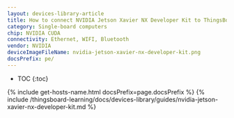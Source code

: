 ```yaml
---
layout: devices-library-article
title: How to connect NVIDIA Jetson Xavier NX Developer Kit to ThingsBoard?
category: Single-board computers
chip: NVIDIA CUDA
connectivity: Ethernet, WIFI, Bluetooth
vendor: NVIDIA
deviceImageFileName: nvidia-jetson-xavier-nx-developer-kit.png
docsPrefix: pe/
---
```



* TOC
{:toc}

{% include get-hosts-name.html docsPrefix=page.docsPrefix %}
{% include /thingsboard-learning/docs/devices-library/guides/nvidia-jetson-xavier-nx-developer-kit.md %}